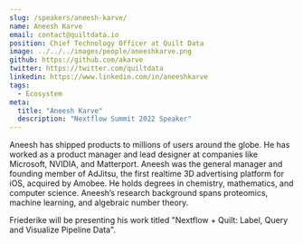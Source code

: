 ```yaml
---
slug: /speakers/aneesh-karve/
name: Aneesh Karve
email: contact@quiltdata.io
position: Chief Technology Officer at Quilt Data
image: ../../../images/people/aneeshkarve.png
github: https://github.com/akarve
twitter: https://twitter.com/quiltdata
linkedin: https://www.linkedin.com/in/aneeshkarve
tags:
  - Ecosystem
meta:
  title: "Aneesh Karve"
  description: "Nextflow Summit 2022 Speaker"
---
```

Aneesh has shipped products to millions of users around the globe. He has worked as a product manager and lead designer at companies like Microsoft, NVIDIA, and Matterport. Aneesh was the general manager and founding member of AdJitsu, the first realtime 3D advertising platform for iOS, acquired by Amobee. He holds degrees in chemistry, mathematics, and computer science. Aneesh’s research background spans proteomics, machine learning, and algebraic number theory.

Friederike will be presenting his work titled "Nextflow + Quilt: Label, Query and Visualize Pipeline Data".
